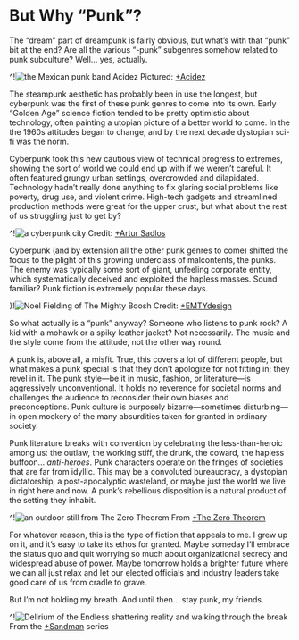 # But Why “Punk”?

The “dream” part of dreampunk is fairly obvious, but what’s with that “punk” bit at the end? Are all the various “-punk” subgenres somehow related to punk subculture? Well… yes, actually.

^!![the Mexican punk band Acidez](punk-acidez)
Pictured: [+Acidez](https://acidezpunx.bandcamp.com/)

The steampunk aesthetic has probably been in use the longest, but cyberpunk was the first of these punk genres to come into its own. Early “Golden Age” science fiction tended to be pretty optimistic about technology, often painting a utopian picture of a better world to come. In the the 1960s attitudes began to change, and by the next decade dystopian sci-fi was the norm.

Cyberpunk took this new cautious view of technical progress to extremes, showing the sort of world we could end up with if we weren’t careful. It often featured grungy urban settings, overcrowded and dilapidated. Technology hadn’t really done anything to fix glaring social problems like poverty, drug use, and violent crime. High-tech gadgets and streamlined production methods were great for the upper crust, but what about the rest of us struggling just to get by?

^!![a cyberpunk city](cyberpunk-city)
Credit: [+Artur Sadlos](http://www.artursadlos.com/new-page-2)

Cyberpunk (and by extension all the other punk genres to come) shifted the focus to the plight of this growing underclass of malcontents, the punks. The enemy was typically some sort of giant, unfeeling corporate entity, which systematically deceived and exploited the hapless masses. Sound familiar? Punk fiction is extremely popular these days.

}!![Noel Fielding of The Mighty Boosh](punk-noel)
Credit: [+EMTYdesign](https://emtydesign.tumblr.com/post/152857714056/noel-fielding-illustration-buy-a-print-here)

So what actually is a “punk” anyway? Someone who listens to punk rock? A kid with a mohawk or a spiky leather jacket? Not necessarily. The music and the style come from the attitude, not the other way round.

A punk is, above all, a misfit. True, this covers a lot of different people, but what makes a punk special is that they don’t apologize for not fitting in; they revel in it. The punk style—be it in music, fashion, or literature—is aggressively unconventional. It holds no reverence for societal norms and challenges the audience to reconsider their own biases and preconceptions. Punk culture is purposely bizarre—sometimes disturbing—in open mockery of the many absurdities taken for granted in ordinary society.

Punk literature breaks with convention by celebrating the less-than-heroic among us: the outlaw, the working stiff, the drunk, the coward, the hapless buffoon… *anti-heroes*. Punk characters operate on the fringes of societies that are far from idyllic. This may be a convoluted bureaucracy, a dystopian dictatorship, a post-apocalyptic wasteland, or maybe just the world we live in right here and now. A punk’s rebellious disposition is a natural product of the setting they inhabit.

^!![an outdoor still from The Zero Theorem](punk-zero-theorem)
From [+The Zero Theorem](https://en.wikipedia.org/wiki/The_Zero_Theorem)

For whatever reason, this is the type of fiction that appeals to me. I grew up on it, and it’s easy to take its ethos for granted. Maybe someday I’ll embrace the status quo and quit worrying so much about organizational secrecy and widespread abuse of power. Maybe tomorrow holds a brighter future where we can all just relax and let our elected officials and industry leaders take good care of us from cradle to grave.

But I’m not holding my breath. And until then… stay punk, my friends.

^!![Delirium of the Endless shattering reality and walking through the break](punk-delirium)
From the [+Sandman](https://en.wikipedia.org/wiki/The_Sandman_(comic_book)) series
